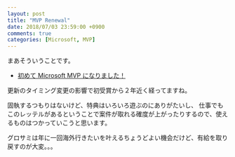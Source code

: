 ```yaml
---
layout: post
title: "MVP Renewal"
date: 2018/07/03 23:59:00 +0900
comments: true
categories: [Microsoft, MVP]
---
```

まあそういうことです。
<!--more-->

* [初めて Microsoft MVP になりました！](http://blog.amay077.net/blog/2016/10/02/become-microsoft-mvp-for-the-first-timme/)

更新のタイミング変更の影響で初受賞から２年近く経ってますね。

固執するつもりはないけど、特典はいろいろ遊ぶのにありがたいし、
仕事でもこのレッテルがあるということで案件が取れる確度が上がったりするので、使えるものはつかっていこうと思います。

グロサミは年に一回海外行きたいを叶えるちょうどよい機会だけど、有給を取り戻すのが大変。。。
